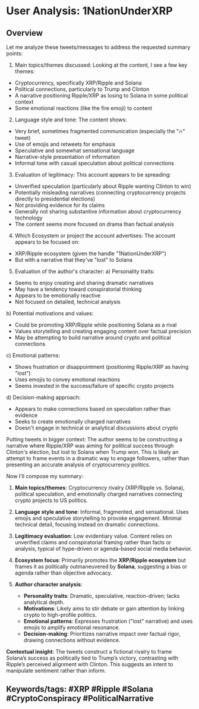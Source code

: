 # User Analysis: 1NationUnderXRP

## Overview

<think>
Let me analyze these tweets/messages to address the requested summary points:

1. Main topics/themes discussed:
Looking at the content, I see a few key themes:
- Cryptocurrency, specifically XRP/Ripple and Solana
- Political connections, particularly to Trump and Clinton
- A narrative positioning Ripple/XRP as losing to Solana in some political context
- Some emotional reactions (like the fire emoji) to content

2. Language style and tone:
The content shows:
- Very brief, sometimes fragmented communication (especially the "🔥" tweet)
- Use of emojis and retweets for emphasis
- Speculative and somewhat sensational language
- Narrative-style presentation of information
- Informal tone with casual speculation about political connections

3. Evaluation of legitimacy:
This account appears to be spreading:
- Unverified speculation (particularly about Ripple wanting Clinton to win)
- Potentially misleading narratives (connecting cryptocurrency projects directly to presidential elections)
- Not providing evidence for its claims
- Generally not sharing substantive information about cryptocurrency technology
- The content seems more focused on drama than factual analysis

4. Which Ecosystem or project the account advertises:
The account appears to be focused on:
- XRP/Ripple ecosystem (given the handle "1NationUnderXRP")
- But with a narrative that they've "lost" to Solana

5. Evaluation of the author's character:
a) Personality traits:
- Seems to enjoy creating and sharing dramatic narratives
- May have a tendency toward conspiratorial thinking
- Appears to be emotionally reactive
- Not focused on detailed, technical analysis

b) Potential motivations and values:
- Could be promoting XRP/Ripple while positioning Solana as a rival
- Values storytelling and creating engaging content over factual precision
- May be attempting to build narrative around crypto and political connections

c) Emotional patterns:
- Shows frustration or disappointment (positioning Ripple/XRP as having "lost")
- Uses emojis to convey emotional reactions
- Seems invested in the success/failure of specific crypto projects

d) Decision-making approach:
- Appears to make connections based on speculation rather than evidence
- Seeks to create emotionally charged narratives
- Doesn't engage in technical or analytical discussions about crypto

Putting tweets in bigger context:
The author seems to be constructing a narrative where Ripple/XRP was aiming for political success through Clinton's election, but lost to Solana when Trump won. This is likely an attempt to frame events in a dramatic way to engage followers, rather than presenting an accurate analysis of cryptocurrency politics.

Now I'll compose my summary:
</think>

1. **Main topics/themes**: Cryptocurrency rivalry (XRP/Ripple vs. Solana), political speculation, and emotionally charged narratives connecting crypto projects to US politics.

2. **Language style and tone**: Informal, fragmented, and sensational. Uses emojis and speculative storytelling to provoke engagement. Minimal technical detail, focusing instead on dramatic connections.

3. **Legitimacy evaluation**: Low evidentiary value. Content relies on unverified claims and conspiratorial framing rather than facts or analysis, typical of hype-driven or agenda-based social media behavior.

4. **Ecosystem focus**: Primarily promotes the **XRP/Ripple ecosystem** but frames it as politically outmaneuvered by **Solana**, suggesting a bias or agenda rather than objective advocacy.

5. **Author character analysis**:  
   - **Personality traits**: Dramatic, speculative, reaction-driven; lacks analytical depth.  
   - **Motivations**: Likely aims to stir debate or gain attention by linking crypto to high-profile politics.  
   - **Emotional patterns**: Expresses frustration ("lost" narrative) and uses emojis to amplify emotional resonance.  
   - **Decision-making**: Prioritizes narrative impact over factual rigor, drawing connections without evidence.  

**Contextual insight**: The tweets construct a fictional rivalry to frame Solana’s success as politically tied to Trump’s victory, contrasting with Ripple’s perceived alignment with Clinton. This suggests an intent to manipulate sentiment rather than inform.

**Keywords/tags**: #XRP #Ripple #Solana #CryptoConspiracy #PoliticalNarrative
---
